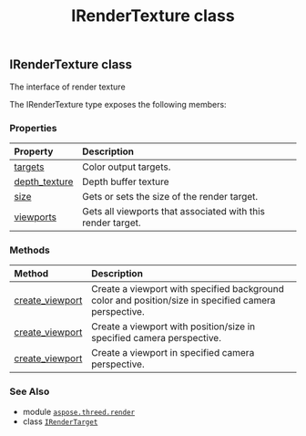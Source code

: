 ﻿---
title: IRenderTexture class
second_title: Aspose.3D for Python via .NET API References
description: 
type: docs
weight: 130
url: /python-net/aspose.threed.render/irendertexture/
is_root: false
---

## IRenderTexture class

The interface of render texture



The IRenderTexture type exposes the following members:

### Properties
| Property | Description |
| :- | :- |
| [targets](/3d/python-net/aspose.threed.render/irendertexture/targets) | Color output targets. |
| [depth_texture](/3d/python-net/aspose.threed.render/irendertexture/depth_texture) | Depth buffer texture |
| [size](/3d/python-net/aspose.threed.render/irendertexture/size) | Gets or sets the size of the render target. |
| [viewports](/3d/python-net/aspose.threed.render/irendertexture/viewports) | Gets all viewports that associated with this render target. |


### Methods
| Method | Description |
| :- | :- |
| [create_viewport](/3d/python-net/aspose.threed.render/irendertexture/create_viewport/#aspose.threed.entities.Camera-aspose.threed.utilities.Vector3-aspose.threed.utilities.RelativeRectangle) | Create a viewport with specified background color and position/size in specified camera perspective. |
| [create_viewport](/3d/python-net/aspose.threed.render/irendertexture/create_viewport/#aspose.threed.entities.Camera-aspose.threed.utilities.RelativeRectangle) | Create a viewport with position/size in specified camera perspective. |
| [create_viewport](/3d/python-net/aspose.threed.render/irendertexture/create_viewport/#aspose.threed.entities.Camera) | Create a viewport in specified camera perspective. |



### See Also
* module [`aspose.threed.render`](..)
* class [`IRenderTarget`](/3d/python-net/aspose.threed.render/irendertarget)
